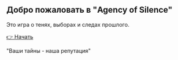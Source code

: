 ## Добро пожаловать в "Agency of Silence"

Это игра о тенях, выборах и следах прошлого.

[👉 Начать ](#/prologue)

"Ваши тайны - наша репутация"
